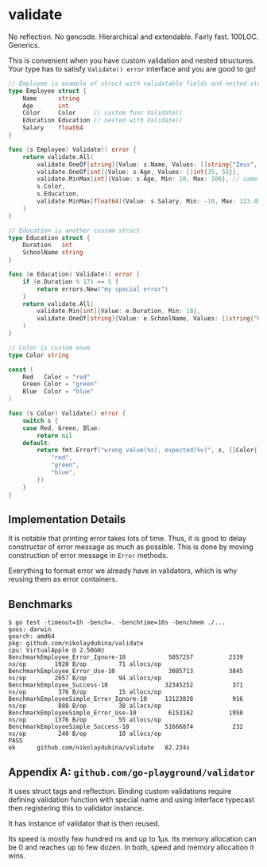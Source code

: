 # validate

No reflection. No gencode. Hierarchical and extendable. Fairly fast. 100LOC. Generics.

This is convenient when you have custom validation and nested structures.  
Your type has to satisfy `Validate() error` interface and you are good to go!

```go
// Employee is example of struct with validatable fields and nested structure
type Employee struct {
	Name      string
	Age       int
	Color     Color     // custom func Validate()
	Education Education // nested with Validate()
	Salary    float64
}

func (s Employee) Validate() error {
	return validate.All(
		validate.OneOf[string]{Value: s.Name, Values: []string{"Zeus", "Hera"}},
		validate.OneOf[int]{Value: s.Age, Values: []int{35, 55}},
		validate.MinMax[int]{Value: s.Age, Min: 10, Max: 100}, // same field validated again
		s.Color,
		s.Education,
		validate.MinMax[float64]{Value: s.Salary, Min: -10, Max: 123.456},
	)
}

// Education is another custom struct
type Education struct {
	Duration   int
	SchoolName string
}

func (e Education) Validate() error {
	if (e.Duration % 17) == 5 {
		return errors.New("my special error")
	}
	return validate.All(
		validate.Min[int]{Value: e.Duration, Min: 10},
		validate.OneOf[string]{Value: e.SchoolName, Values: []string{"KAIST", "Stanford"}},
	)
}

// Color is custom enum
type Color string

const (
	Red   Color = "red"
	Green Color = "green"
	Blue  Color = "blue"
)

func (s Color) Validate() error {
	switch s {
	case Red, Green, Blue:
		return nil
	default:
		return fmt.Errorf("wrong value(%s), expected(%v)", s, []Color{
			"red",
			"green",
			"blue",
		})
	}
}
```

## Implementation Details

It is notable that printing error takes lots of time. 
Thus, it is good to delay constructor of error message as much as possible.
This is done by moving construction of error message in `Error` methods.

Everything to format error we already have in validators, which is why reusing them as error containers.

## Benchmarks

```
$ go test -timeout=1h -bench=. -benchtime=10s -benchmem ./...
goos: darwin
goarch: amd64
pkg: github.com/nikolaydubina/validate
cpu: VirtualApple @ 2.50GHz
BenchmarkEmployee_Error_Ignore-10          	 5057257	      2339 ns/op	    1920 B/op	      71 allocs/op
BenchmarkEmployee_Error_Use-10             	 3085713	      3845 ns/op	    2657 B/op	      94 allocs/op
BenchmarkEmployee_Success-10               	32345252	       371 ns/op	     376 B/op	      15 allocs/op
BenchmarkEmployeeSimple_Error_Ignore-10    	13123828	       916 ns/op	     888 B/op	      38 allocs/op
BenchmarkEmployeeSimple_Error_Use-10       	 6153162	      1958 ns/op	    1376 B/op	      55 allocs/op
BenchmarkEmployeeSimple_Success-10         	51666874	       232 ns/op	     240 B/op	      10 allocs/op
PASS
ok  	github.com/nikolaydubina/validate	82.234s
```

## Appendix A: `github.com/go-playground/validator`

It uses struct tags and reflection.
Binding custom validations require defining validation function with special name and using interface typecast then registering this to validator instance.

It has instance of validator that is then reused.

Its speed is mostly few hundred ns and up to 1µs.
Its memory allocation can be 0 and reaches up to few dozen.
In both, speed and memory allocation it wins.